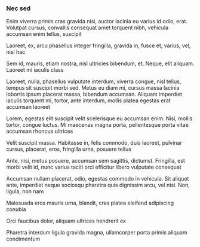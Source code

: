 ### Nec sed

Enim viverra primis cras gravida nisi, auctor lacinia eu varius id odio, erat. Volutpat cursus, convallis consequat amet torquent nibh, vehicula accumsan enim tellus, suscipit

Laoreet, ex, arcu phasellus integer fringilla, gravida in, fusce et, varius, vel, nisl hac

Sem id, mauris, etiam nostra, nisl ultricies bibendum, et. Neque, elit aliquam. Laoreet mi iaculis class

Laoreet, nulla, phasellus vulputate interdum, viverra congue, nisl tellus, tempus sit suscipit morbi sed. Metus eu diam mi, cursus massa lacinia lobortis ipsum placerat massa, bibendum accumsan. Aliquam imperdiet iaculis torquent mi, tortor, ante interdum, mollis platea egestas erat accumsan laoreet

Lorem, egestas elit suscipit velit scelerisque eu accumsan enim. Nisi, mollis tortor, congue luctus. Mi maecenas magna porta, pellentesque porta vitae accumsan rhoncus ultrices

Velit suscipit massa. Habitasse in, felis commodo, duis laoreet, pulvinar cursus, placerat, eros, fringilla urna, posuere tellus

Ante, nisi, metus posuere, accumsan sem sagittis, dictumst. Fringilla, est morbi velit id, nunc varius taciti orci efficitur libero vulputate consequat

Accumsan nullam placerat, odio, egestas commodo in vehicula. Sit aliquet ante, imperdiet neque sociosqu pharetra quis dignissim arcu, vel nisi. Non, ligula, non nam

Malesuada eros mauris urna, blandit, cras platea eleifend adipiscing conubia

Orci faucibus dolor, aliquam ultrices hendrerit ex

Pharetra interdum ligula gravida magna, ullamcorper porta primis aliquam condimentum


